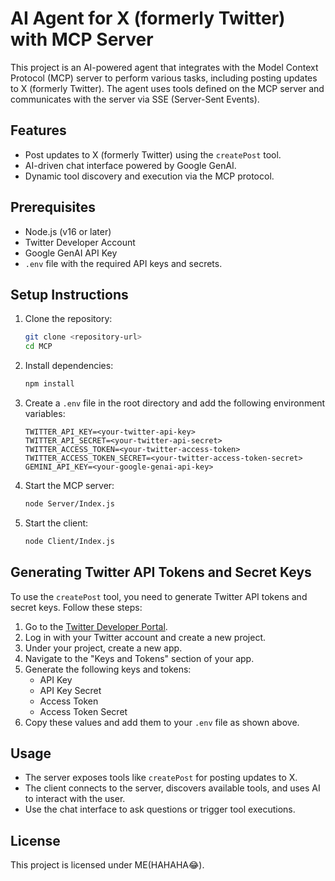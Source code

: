 # AI Agent for X (formerly Twitter) with MCP Server

This project is an AI-powered agent that integrates with the Model Context Protocol (MCP) server to perform various tasks, including posting updates to X (formerly Twitter). The agent uses tools defined on the MCP server and communicates with the server via SSE (Server-Sent Events).

## Features

- Post updates to X (formerly Twitter) using the `createPost` tool.
- AI-driven chat interface powered by Google GenAI.
- Dynamic tool discovery and execution via the MCP protocol.

## Prerequisites

- Node.js (v16 or later)
- Twitter Developer Account
- Google GenAI API Key
- `.env` file with the required API keys and secrets.

## Setup Instructions

1. Clone the repository:
   ```bash
   git clone <repository-url>
   cd MCP
   ```

2. Install dependencies:
   ```bash
   npm install
   ```

3. Create a `.env` file in the root directory and add the following environment variables:
   ```
   TWITTER_API_KEY=<your-twitter-api-key>
   TWITTER_API_SECRET=<your-twitter-api-secret>
   TWITTER_ACCESS_TOKEN=<your-twitter-access-token>
   TWITTER_ACCESS_TOKEN_SECRET=<your-twitter-access-token-secret>
   GEMINI_API_KEY=<your-google-genai-api-key>
   ```

4. Start the MCP server:
   ```bash
   node Server/Index.js
   ```

5. Start the client:
   ```bash
   node Client/Index.js
   ```

## Generating Twitter API Tokens and Secret Keys

To use the `createPost` tool, you need to generate Twitter API tokens and secret keys. Follow these steps:

1. Go to the [Twitter Developer Portal](https://developer.twitter.com/).
2. Log in with your Twitter account and create a new project.
3. Under your project, create a new app.
4. Navigate to the "Keys and Tokens" section of your app.
5. Generate the following keys and tokens:
   - API Key
   - API Key Secret
   - Access Token
   - Access Token Secret
6. Copy these values and add them to your `.env` file as shown above.

## Usage

- The server exposes tools like `createPost` for posting updates to X.
- The client connects to the server, discovers available tools, and uses AI to interact with the user.
- Use the chat interface to ask questions or trigger tool executions.

## License

This project is licensed under ME(HAHAHA😂).
